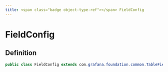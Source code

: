 ```yaml
---
title: <span class="badge object-type-ref"></span> FieldConfig
---
```

# <span class="badge object-type-ref"></span> FieldConfig

## Definition

```java
public class FieldConfig extends com.grafana.foundation.common.TableFieldOptions {}
```
